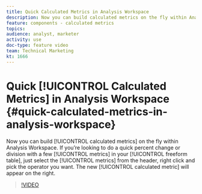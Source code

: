 ```yaml
---
title: Quick Calculated Metrics in Analysis Workspace
description: Now you can build calculated metrics on the fly within Analysis Workspace.  If you’re looking to do a quick percent change or division with a few metrics in your freeform table, just select the metrics from the header, right click and pick the operator you want.  The new calculated metric will appear on the right.
feature: components - calculated metrics
topics: 
audience: analyst, marketer
activity: use
doc-type: feature video
team: Technical Marketing
kt: 1666
---
```


# Quick [!UICONTROL Calculated Metrics] in Analysis Workspace {#quick-calculated-metrics-in-analysis-workspace}

Now you can build [!UICONTROL calculated metrics] on the fly within Analysis Workspace.  If you’re looking to do a quick percent change or division with a few [!UICONTROL metrics] in your [!UICONTROL freeform table], just select the [!UICONTROL metrics] from the header, right click and pick the operator you want.  The new [!UICONTROL calculated metric] will appear on the right.

>[!VIDEO](https://video.tv.adobe.com/v/23126/?quality=12)
